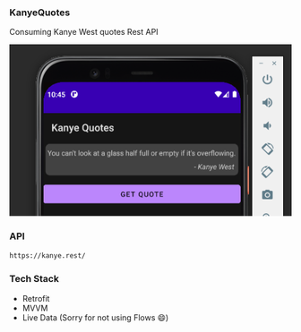 ### KanyeQuotes
Consuming Kanye West quotes Rest API

<img src="images/sample-quote.png" />

### API

```bash
https://kanye.rest/
```

### Tech Stack
- Retrofit
- MVVM
- Live Data (Sorry for not using Flows :smile:)
